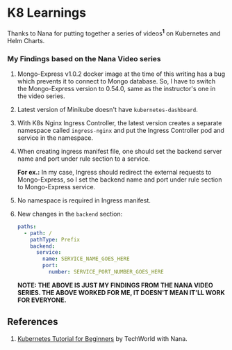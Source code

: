 # K8 Learnings

Thanks to Nana for putting together a series of videos<sup><b>1</b></sup> on Kubernetes and Helm Charts.

### My Findings based on the Nana Video series

1. Mongo-Express v1.0.2 docker image at the time of this writing has a bug which prevents it to connect to Mongo database. So, I have to switch the Mongo-Express version to 0.54.0, same as the instructor's one in the video series.
2. Latest version of Minikube doesn't have `kubernetes-dashboard`.
3. With K8s Nginx Ingress Controller, the latest version creates a separate namespace called `ingress-nginx` and put the Ingress Controller pod and service in the namespace.
4. When creating ingress manifest file, one should set the backend server name and port under rule section to a service.

   **For ex.:** In my case, Ingress should redirect the external requests to Mongo-Express, so I set the backend name and port under rule section to Mongo-Express service.

5. No namespace is required in Ingress manifest.
6. New changes in the `backend` section:

   ```yaml
   paths:
     - path: /
       pathType: Prefix
       backend:
         service:
           name: SERVICE_NAME_GOES_HERE
           port:
             number: SERVICE_PORT_NUMBER_GOES_HERE
   ```

   **NOTE: THE ABOVE IS JUST MY FINDINGS FROM THE NANA VIDEO SERIES. THE ABOVE WORKED FOR ME, IT DOESN'T MEAN IT'LL WORK FOR EVERYONE.**

## References

1. [Kubernetes Tutorial for Beginners](https://www.youtube.com/watch?v=X48VuDVv0do) by TechWorld with Nana.
